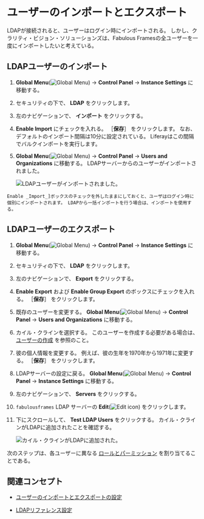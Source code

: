 # ユーザーのインポートとエクスポート

LDAPが接続されると、ユーザーはログイン時にインポートされる。 しかし、クラリティ・ビジョン・ソリューションズは、Fabulous Framesの全ユーザーを一度にインポートしたいと考えている。

## LDAPユーザーのインポート

1. **Global Menu**(![Global Menu](../../images/icon-applications-menu.png)) &rarr; **Control Panel** &rarr; **Instance Settings** に移動する。

1. セキュリティの下で、 **LDAP** をクリックします。

1. 左のナビゲーションで、 **インポート** をクリックする。

1. **Enable Import** にチェックを入れる。 ［**保存**］ をクリックします。 なお、デフォルトのインポート間隔は10分に設定されている。 Liferayはこの間隔でバルクインポートを実行します。

1. **Global Menu**(![Global Menu](../../images/icon-applications-menu.png)) &rarr; **Control Panel** &rarr; **Users and Organizations** に移動する。 LDAPサーバーからのユーザーがインポートされました。

   ![LDAPユーザーがインポートされました。](./importing-and-exporting-users/images/01.png)

```{note}
Enable _Import_]ボックスのチェックを外したままにしておくと、ユーザはログイン時に個別にインポートされます。 LDAPから一括インポートを行う場合は、インポートを使用する。 
```

## LDAPユーザーのエクスポート

1. **Global Menu**(![Global Menu](../../images/icon-applications-menu.png)) &rarr; **Control Panel** &rarr; **Instance Settings** に移動する。

1. セキュリティの下で、 **LDAP** をクリックします。

1. 左のナビゲーションで、 **Export** をクリックする。

1. **Enable Export** および **Enable Group Export** のボックスにチェックを入れる。 ［**保存**］ をクリックします。

1. 既存のユーザーを変更する。 **Global Menu**(![Global Menu](../../images/icon-applications-menu.png)) &rarr; **Control Panel** &rarr; **Users and Organizations** に移動する。

1. カイル・クラインを選択する。 このユーザーを作成する必要がある場合は、 [ユーザーの作成](https://learn.liferay.com/w/courses/liferay-administrator/users-accounts-organizations/managing-users#creating-users) を参照のこと。

1. 彼の個人情報を変更する。 例えば、彼の生年を1970年から1971年に変更する。 ［**保存**］ をクリックします。

1. LDAPサーバーの設定に戻る。 **Global Menu**(![Global Menu](../../images/icon-applications-menu.png)) &rarr; **Control Panel** &rarr; **Instance Settings** に移動する。

1. 左のナビゲーションで、 **Servers** をクリックする。

1. `fabulousframes` LDAP サーバーの **Edit**(![Edit icon](../../images/icon-edit.png)) をクリックします。

1. 下にスクロールして、 **Test LDAP Users** をクリックする。 カイル・クラインがLDAPに追加されたことを確認する。

   ![カイル・クラインがLDAPに追加された。](./importing-and-exporting-users/images/02.png)

次のステップは、各ユーザーに異なる [ロールとパーミッション](./setting-roles-and-permissions.md) を割り当てることである。

## 関連コンセプト

- [ユーザーのインポートとエクスポートの設定](https://learn.liferay.com/en/w/dxp/users-and-permissions/connecting-to-a-user-directory/configuring-user-import-and-export)

- [LDAPリファレンス設定](https://learn.liferay.com/en/w/dxp/users-and-permissions/connecting-to-a-user-directory/ldap-configuration-reference)
